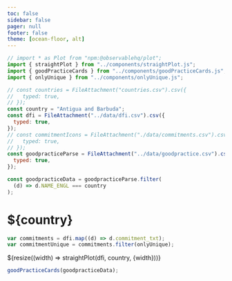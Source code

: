 ```yaml
---
toc: false
sidebar: false
pager: null
footer: false
theme: [ocean-floor, alt]
---
```


<head>
<link rel="stylesheet" href="../style.css">
</head>

<!-- back to root button -->

<a href="../" class="back-to-root">
  <span class="arrow"></span>
</a>
<!-- <span class="muted">go back</span> -->

<!-- import components -->

```js
// import * as Plot from "npm:@observablehq/plot";
import { straightPlot } from "../components/straightPlot.js";
import { goodPracticeCards } from "../components/goodPracticeCards.js";
import { onlyUnique } from "../components/onlyUnique.js";
```

<!-- load countries -->

```js
// const countries = FileAttachment("countries.csv").csv({
//   typed: true,
// });
const country = "Antigua and Barbuda";
const dfi = FileAttachment("../data/dfi.csv").csv({
  typed: true,
});
// const commitmentIcons = FileAttachment("./data/commitments.csv").csv({
//   typed: true,
// });
const goodpracticeParse = FileAttachment("../data/goodpractice.csv").csv({
  typed: true,
});
```

```js
const goodpracticeData = goodpracticeParse.filter(
  (d) => d.NAME_ENGL === country
);
```

<div class="hero">
  <h1>${country}</h1>
</div>

```js
var commitments = dfi.map((d) => d.commitment_txt);
var commitmentUnique = commitments.filter(onlyUnique);
```

<!-- # Scores -->

  <div class="grid grid-cols-1">
  <div class="card">
      ${resize((width) => straightPlot(dfi, country, {width}))}
    </div>
  </div>

  <div id="goodpractice-section">
  </div>

```js
goodPracticeCards(goodpracticeData);
```
